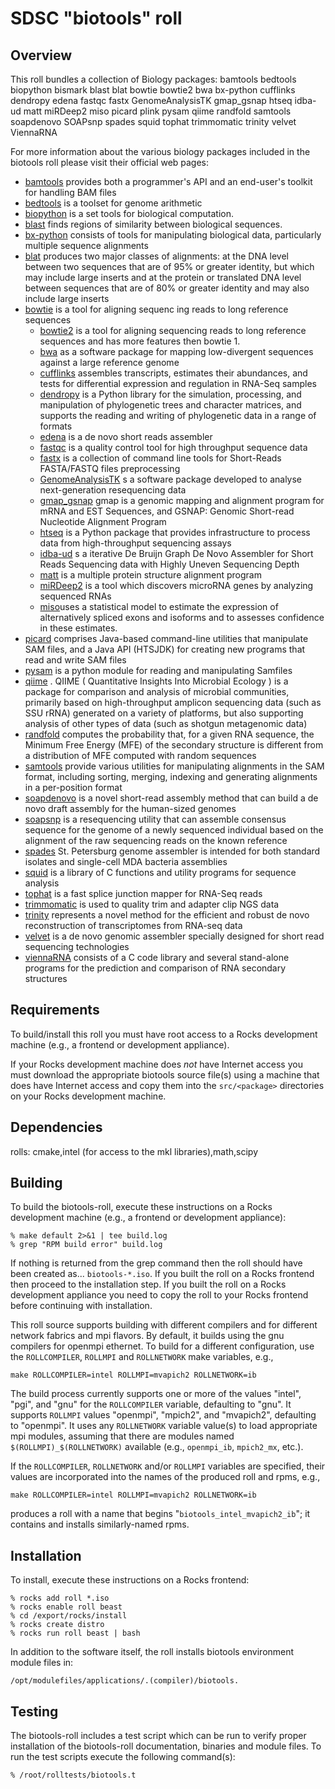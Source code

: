 # SDSC "biotools" roll

## Overview

This roll bundles a collection of Biology packages: bamtools bedtools biopython bismark blast blat bowtie bowtie2 bwa bx-python cufflinks dendropy edena fastqc fastx GenomeAnalysisTK gmap_gsnap htseq idba-ud matt miRDeep2 miso picard plink pysam qiime randfold samtools soapdenovo SOAPsnp spades squid tophat trimmomatic trinity velvet ViennaRNA

For more information about the various biology packages included in the biotools
roll please visit their official web pages:

- <a href="https://github.com/pezmaster31/bamtools" target="_blank">bamtools</a> provides both a programmer's API and an end-user's toolkit for handling BAM files
- <a href="https://github.com/arq5x/bedtools2" target="_blank">bedtools</a> is a toolset for genome arithmetic
- <a href="http://biopython.org" target="_blank">biopython</a> is a set tools for biological computation.
- <a href="http://blast.ncbi.nlm.nih.gov/Blast.cgi" target="_blank">blast</a> finds regions of similarity between biological sequences.
- <a href="https://pypi.python.org/pypi/bx-python" target="_blank">bx-python</a> consists of tools for manipulating biological data, particularly multiple sequence alignments
- <a href="http://genome.ucsc.edu/goldenPath/help/blatSpec.html" target="_blank">blat</a> produces two major classes of alignments: at the DNA level between two sequences that are of 95% or greater identity, but which may include large inserts and at the protein or translated DNA level between sequences that are of 80% or greater identity and may also include large inserts
- <a href="http://bowtie-bio.sourceforge.net" target="_blank">bowtie</a> is a tool for aligning sequenc
ing reads to long reference sequences 
	- <a href="http://bowtie-bio.sourceforge.net/bowtie2" target="_blank">bowtie2</a> is a tool for aligning sequencing reads to long reference sequences and has more features then bowtie 1.
	- <a href="http://bio-bwa.sourceforge.net" target="_blank">bwa</a> as a software package for mapping low-divergent sequences against a large reference genome
	- <a href="http://cufflinks.cbcb.umd.edu" target="_blank">cufflinks</a> assembles transcripts, estimates their abundances, and tests for differential expression and regulation in RNA-Seq samples
	- <a href="http://pythonhosted.org/DendroPy" target="_blank">dendropy</a> is a Python library for the simulation, processing, and manipulation of phylogenetic trees and character matrices, and supports the reading and writing of phylogenetic data in a range of formats
	- <a href="http://www.genomic.ch/edena.php" target="_blank">edena</a> is a de novo short reads assembler
	- <a href="http://www.bioinformatics.babraham.ac.uk/projects/fastqc" target="_blank">fastqc</a> is a quality control tool for high throughput sequence data
	- <a href="http://hannonlab.cshl.edu/fastx_toolkit" target="_blank">fastx</a> is a collection of command line tools for Short-Reads FASTA/FASTQ files preprocessing
	- <a href="http://www.broadinstitute.org/gatk" target="_blank">GenomeAnalysisTK</a> s a software package developed to analyse next-generation resequencing data
	- <a href="http://research-pub.gene.com/gmap" target="_blank">gmap_gsnap</a> gmap is a genomic mapping and alignment program for mRNA and EST Sequences, and GSNAP: Genomic Short-read Nucleotide Alignment Program
	- <a href="http://www-huber.embl.de/users/anders/HTSeq" target="_blank">htseq</a> is a Python package that provides infrastructure to process data from high-throughput sequencing assays
	- <a href="http://i.cs.hku.hk/~alse/hkubrg/projects/idba_ud/index.html" target="_blank">idba-ud</a> s a iterative De Bruijn Graph De Novo Assembler for Short Reads Sequencing data with Highly Uneven Sequencing Depth
	- <a href="https://http://matt.cs.tufts.edu/" target="_blank">matt</a> is a multiple protein structure alignment program
	- <a href="https://www.mdc-berlin.de/8551903/en/research/research_teams/systems_biology_of_gene_regulatory_elements/projects/miRDeep" target="_blank">miRDeep2</a> is a tool which discovers microRNA genes by analyzing sequenced RNAs
	- <a href="https://http://genes.mit.edu/burgelab/miso/software.html" target="_blank">miso</a>uses a statistical model to estimate the expression of alternatively spliced exons and isoforms and to assesses confidence in these estimates. 
- <a href="http://http://picard.sourceforge.net" target="_blank">picard</a> comprises Java-based command-line utilities that manipulate SAM files, and a Java API (HTSJDK) for creating new programs that read and write SAM files
- <a href="https://github.com/pysam-developers" target="_blank">pysam</a> is a python module for reading and manipulating Samfiles
- <a href="http://qiime.org" target="_blank">qiime</a> . QIIME ( Quantitative Insights Into Microbial Ecology ) is a package for comparison and analysis of microbial communities, primarily based on high-throughput amplicon sequencing data (such as SSU rRNA) generated on a variety of platforms, but also supporting analysis of other types of data (such as shotgun metagenomic data)
- <a href="http://bioinformatics.psb.ugent.be/software/details/Randfold" target="_blank">randfold</a> computes the probability that, for a given RNA sequence, the Minimum Free Energy (MFE) of the secondary structure is different from a distribution of MFE computed with random sequences
- <a href="http://samtools.sourceforge.net" target="_blank">samtools</a> provide various utilities for manipulating alignments in the SAM format, including sorting, merging, indexing and generating alignments in a per-position format
- <a href="http://soap.genomics.org.cn/soapdenovo.html" target="_blank">soapdenovo</a> is a novel short-read assembly method that can build a de novo draft assembly for the human-sized genomes
- <a href="http://soap.genomics.org.cn/soapsnp.html" target="_blank">soapsnp</a> is a resequencing utility that can assemble consensus sequence for the genome of a newly sequenced individual based on the alignment of the raw sequencing reads on the known reference
- <a href="http://bioinf.spbau.ru/en/spades" target="_blank">spades</a> St. Petersburg genome assembler is intended for both standard isolates and single-cell MDA bacteria assemblies
- <a href="squid http://selab.janelia.org/software.html" target="_blank">squid</a> is a library of C functions and utility programs for sequence analysis
- <a href="http://ccb.jhu.edu/software/tophat/index.shtml" target="_blank">tophat</a> is a fast splice junction mapper for RNA-Seq reads
- <a href="http://www.usadellab.org/cms/?page=trimmomatic" target="_blank">trimmomatic</a> is used to quality trim and adapter clip NGS data
- <a href="http://trinityrnaseq.sourceforge.net" target="_blank">trinity</a> represents a novel method for the efficient and robust de novo reconstruction of transcriptomes from RNA-seq data
- <a href="http://www.ebi.ac.uk/~zerbino/velvet/" target="_blank">velvet</a> is a de novo genomic assembler specially designed for short read sequencing technologies
- <a href="http://www.tbi.univie.ac.at/~ronny/RNA/index.html" target="_blank">viennaRNA</a> consists of a C code library and several stand-alone programs for the prediction and comparison of RNA secondary structures
</description>


## Requirements

To build/install this roll you must have root access to a Rocks development
machine (e.g., a frontend or development appliance).

If your Rocks development machine does *not* have Internet access you must
download the appropriate biotools source file(s) using a machine that does have
Internet access and copy them into the `src/<package>` directories on your Rocks
development machine.


## Dependencies


rolls: cmake,intel (for access to the mkl libraries),math,scipy

## Building

To build the biotools-roll, execute these instructions on a Rocks development
machine (e.g., a frontend or development appliance):

```shell
% make default 2>&1 | tee build.log
% grep "RPM build error" build.log
```

If nothing is returned from the grep command then the roll should have been
created as... `biotools-*.iso`. If you built the roll on a Rocks frontend then
proceed to the installation step. If you built the roll on a Rocks development
appliance you need to copy the roll to your Rocks frontend before continuing
with installation.

This roll source supports building with different compilers and for different
network fabrics and mpi flavors.  By default, it builds using the gnu compilers
for openmpi ethernet.  To build for a different configuration, use the
`ROLLCOMPILER`, `ROLLMPI` and `ROLLNETWORK` make variables, e.g.,

```shell
make ROLLCOMPILER=intel ROLLMPI=mvapich2 ROLLNETWORK=ib 
```
The build process currently supports one or more of the values "intel", "pgi",
and "gnu" for the `ROLLCOMPILER` variable, defaulting to "gnu".  It supports
`ROLLMPI` values "openmpi", "mpich2", and "mvapich2", defaulting to "openmpi".
It uses any `ROLLNETWORK` variable value(s) to load appropriate mpi modules,
assuming that there are modules named `$(ROLLMPI)_$(ROLLNETWORK)` available
(e.g., `openmpi_ib`, `mpich2_mx`, etc.).

If the `ROLLCOMPILER`, `ROLLNETWORK` and/or `ROLLMPI` variables are specified,
their values are incorporated into the names of the produced roll and rpms, e.g.,

```shell
make ROLLCOMPILER=intel ROLLMPI=mvapich2 ROLLNETWORK=ib
```
produces a roll with a name that begins "`biotools_intel_mvapich2_ib`"; it
contains and installs similarly-named rpms.


## Installation

To install, execute these instructions on a Rocks frontend:

```shell
% rocks add roll *.iso
% rocks enable roll beast
% cd /export/rocks/install
% rocks create distro
% rocks run roll beast | bash
```

In addition to the software itself, the roll installs biotools environment
module files in:

```shell
/opt/modulefiles/applications/.(compiler)/biotools.
```


## Testing

The biotools-roll includes a test script which can be run to verify proper
installation of the biotools-roll documentation, binaries and module files. To
run the test scripts execute the following command(s):

```shell
% /root/rolltests/biotools.t 
```
